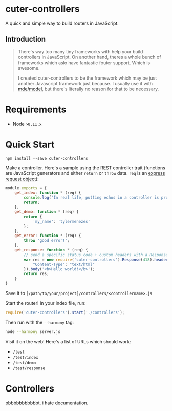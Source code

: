 # cuter-controllers

A quick and simple way to build routers in JavaScript.

## Introduction

> There's way too many tiny frameworks with help your build controllers in JavaScript. On another hand, theres a whole bunch of frameworks which aslo have fantastic fouter support. Which is awesome.
>
> I created cuter-controllers to be the framework which may be just another Javascript framework just because. I usually use it with [mde/model](https://github.com/mde/model), but there's literally no reason for that to be necessary.

# Requirements

 * Node `>0.11.x`

# Quick Start

`npm install --save cuter-controllers`

Make a controller. Here's a sample using the REST controller trait (functions are JavaScript generators and either `return` or `throw` data. `req` is an [express request object](http://expressjs.com/3x/api.html#req.params)):
```js
module.exports = {
    get_index: function * (req) {
        console.log('In real life, putting echos in a controller is probably a bad idea.');
        return;
    },
    get_demo: function * (req) {
        return {
            'my_name': 'tylermenezes'
        };
    },
    get_error: function * (req) {
        throw 'good error!';
    },
    get_response: function * (req) {
        // send a specific status code + custom headers with a Response object
        var res = new require('cuter-controllers').Response(418).headers({
            "Content-Type": "text/html"
        }).body('<b>Hello world!</b>');
        return res;
    }
}
```

Save it to `[/path/to/your/project]/controllers/<controllername>.js`

Start the router! In your index file, run:
```js
require('cuter-controllers').start('./controllers');
```

Then run with the `--harmony` tag:
```sh
node --harmony server.js
```

Visit it on the web! Here's a list of URLs which should work:
* `/test`
* `/test/index`
* `/test/demo`
* `/test/response`

# Controllers

pbbbbbbbbbbbt. i hate documentation.
